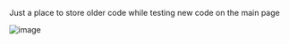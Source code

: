 Just a place to store older code while testing new code on the main page


![image](https://github.com/user-attachments/assets/65dfde0d-0032-4db2-9b54-2060d7279f33)
